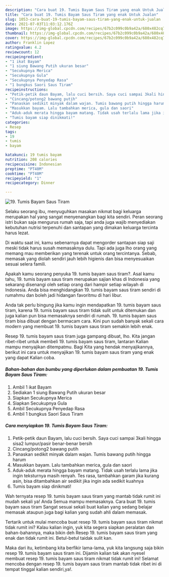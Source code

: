 ```yaml
---
description: "Cara buat 19. Tumis Bayam Saus Tiram yang enak Untuk Jualan"
title: "Cara buat 19. Tumis Bayam Saus Tiram yang enak Untuk Jualan"
slug: 1053-cara-buat-19-tumis-bayam-saus-tiram-yang-enak-untuk-jualan
date: 2021-07-03T11:03:12.176Z
image: https://img-global.cpcdn.com/recipes/67b2c099c0b9a42a/680x482cq70/19-tumis-bayam-saus-tiram-foto-resep-utama.jpg
thumbnail: https://img-global.cpcdn.com/recipes/67b2c099c0b9a42a/680x482cq70/19-tumis-bayam-saus-tiram-foto-resep-utama.jpg
cover: https://img-global.cpcdn.com/recipes/67b2c099c0b9a42a/680x482cq70/19-tumis-bayam-saus-tiram-foto-resep-utama.jpg
author: Franklin Lopez
ratingvalue: 4.2
reviewcount: 12
recipeingredient:
- "1 ikat Bayam"
- "1 siung Bawang Putih ukuran besar"
- "Secukupnya Merica"
- "Secukupnya Gula"
- "Secukupnya Penyedap Rasa"
- "1 bungkus Saori Saus Tiram"
recipeinstructions:
- "Petik-petik daun Bayam, lalu cuci bersih. Saya cuci sampai 3kali hingga sisa2 lumpur/pasir benar-benar bersih"
- "Cincang/potong2 bawang putih"
- "Panaskan sedikit minyak dalam wajan. Tumis bawang putih hingga harum"
- "Masukkan bayam. Lalu tambahkan merica, gula dan saori"
- "Aduk-aduk merata hingga bayam matang. Tidak usah terlalu lama jika ingin teksturnya masih renyah. Tes rasa, tambahkan garam jika kurang asin, bisa ditambahkan air sedikit jika ingin ada sedikit kuahnya"
- "Tumis bayam siap dinikmati!"
categories:
- Resep
tags:
- 19
- tumis
- bayam

katakunci: 19 tumis bayam 
nutrition: 208 calories
recipecuisine: Indonesian
preptime: "PT40M"
cooktime: "PT40M"
recipeyield: "1"
recipecategory: Dinner

---
```



![19. Tumis Bayam Saus Tiram](https://img-global.cpcdn.com/recipes/67b2c099c0b9a42a/680x482cq70/19-tumis-bayam-saus-tiram-foto-resep-utama.jpg)

Selaku seorang ibu, menyuguhkan masakan nikmat bagi keluarga merupakan hal yang sangat menyenangkan bagi kita sendiri. Peran seorang istri bukan saja mengurus rumah saja, tapi anda juga wajib menyediakan kebutuhan nutrisi terpenuhi dan santapan yang dimakan keluarga tercinta harus lezat.

Di waktu  saat ini, kamu sebenarnya dapat mengorder santapan siap saji meski tidak harus susah memasaknya dulu. Tapi ada juga lho orang yang memang mau memberikan yang terenak untuk orang tercintanya. Sebab, memasak yang diolah sendiri jauh lebih higienis dan bisa menyesuaikan sesuai selera famili. 



Apakah kamu seorang penyuka 19. tumis bayam saus tiram?. Asal kamu tahu, 19. tumis bayam saus tiram merupakan sajian khas di Indonesia yang sekarang disenangi oleh setiap orang dari hampir setiap wilayah di Indonesia. Anda bisa menghidangkan 19. tumis bayam saus tiram sendiri di rumahmu dan boleh jadi hidangan favoritmu di hari libur.

Anda tak perlu bingung jika kamu ingin mendapatkan 19. tumis bayam saus tiram, karena 19. tumis bayam saus tiram tidak sulit untuk ditemukan dan juga kalian pun bisa memasaknya sendiri di rumah. 19. tumis bayam saus tiram bisa dibuat dengan bermacam cara. Kini pun sudah banyak sekali cara modern yang membuat 19. tumis bayam saus tiram semakin lebih enak.

Resep 19. tumis bayam saus tiram juga gampang dibuat, lho. Kita jangan ribet-ribet untuk membeli 19. tumis bayam saus tiram, lantaran Kalian mampu menyajikan ditempatmu. Bagi Kita yang hendak menyajikannya, berikut ini cara untuk menyajikan 19. tumis bayam saus tiram yang enak yang dapat Kalian coba.

<!--inarticleads1-->

##### Bahan-bahan dan bumbu yang diperlukan dalam pembuatan 19. Tumis Bayam Saus Tiram:

1. Ambil 1 ikat Bayam
1. Sediakan 1 siung Bawang Putih ukuran besar
1. Siapkan Secukupnya Merica
1. Siapkan Secukupnya Gula
1. Ambil Secukupnya Penyedap Rasa
1. Ambil 1 bungkus Saori Saus Tiram




<!--inarticleads2-->

##### Cara menyiapkan 19. Tumis Bayam Saus Tiram:

1. Petik-petik daun Bayam, lalu cuci bersih. Saya cuci sampai 3kali hingga sisa2 lumpur/pasir benar-benar bersih
1. Cincang/potong2 bawang putih
1. Panaskan sedikit minyak dalam wajan. Tumis bawang putih hingga harum
1. Masukkan bayam. Lalu tambahkan merica, gula dan saori
1. Aduk-aduk merata hingga bayam matang. Tidak usah terlalu lama jika ingin teksturnya masih renyah. Tes rasa, tambahkan garam jika kurang asin, bisa ditambahkan air sedikit jika ingin ada sedikit kuahnya
1. Tumis bayam siap dinikmati!




Wah ternyata resep 19. tumis bayam saus tiram yang mantab tidak rumit ini mudah sekali ya! Anda Semua mampu memasaknya. Cara buat 19. tumis bayam saus tiram Sangat sesuai sekali buat kalian yang sedang belajar memasak ataupun juga bagi kalian yang sudah ahli dalam memasak.

Tertarik untuk mulai mencoba buat resep 19. tumis bayam saus tiram nikmat tidak rumit ini? Kalau kalian ingin, yuk kita segera siapkan peralatan dan bahan-bahannya, maka bikin deh Resep 19. tumis bayam saus tiram yang enak dan tidak rumit ini. Betul-betul taidak sulit kan. 

Maka dari itu, ketimbang kita berfikir lama-lama, yuk kita langsung saja bikin resep 19. tumis bayam saus tiram ini. Dijamin kalian tak akan nyesel membuat resep 19. tumis bayam saus tiram nikmat tidak rumit ini! Selamat mencoba dengan resep 19. tumis bayam saus tiram mantab tidak ribet ini di tempat tinggal kalian sendiri,ya!.

